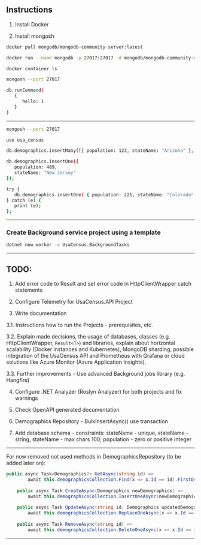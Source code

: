## Instructions

1. Install Docker

2. Install mongosh

```bash
docker pull mongodb/mongodb-community-server:latest
```

```bash
docker run --name mongodb -p 27017:27017 -d mongodb/mongodb-community-server:latest
```

```bash
docker container ls
```

```bash
mongosh --port 27017
```

```bash
db.runCommand(
   {
      hello: 1
   }
)
```

---

```bash
mongosh --port 27017
```

```bash
use usa_census
```

```bash
db.demographics.insertMany([{ population: 123, stateName: "Arizona" }, { population: 345, stateName: "California" }])
```

```bash
db.demographics.insertOne({
   population: 489,
   stateName: "New Jersey"
});
```

```bash
try {
   db.demographics.insertOne( { population: 221, stateName: "Colorado" } );
} catch (e) {
   print (e);
};
```

---

### Create Background service project using a template

```bash
dotnet new worker -o UsaCensus.BackgroundTasks
```

---

## TODO:

1. Add error code to Result and set error code in HttpClientWrapper catch statements

2. Configure Telemetry for UsaCensus.API Project

3. Write documentation

3.1. Instructions how to run the Projects - prerequisites, etc.

3.2. Explain made decisions, the usage of databases, classes (e.g. HttpClientWrapper, `Result<T>`) and libraries, explain about horizontal scalability (Docker instances and Kubernetes), MongoDB sharding, possible integration of the UsaCensus API and Prometheus with Grafana or cloud solutions like Azure Monitor (Azure Application Insights).

3.3. Further improvements - Use advanced Background jobs library (e.g. Hangfire)

4. Configure .NET Analyzer (Roslyn Analyzer) for both projects and fix warnings

5. Check OpenAPI generated documentation

6. Demographics Repository - BulkInsertAsync() use transaction

7. Add database schema - constraints: stateName - unique, stateName - string, stateName - max chars 100; population - zero or positive integer

---

For now removed not used methods in DemographicsRepository (to be added later on):

```csharp
public async Task<Demographics?> GetAsync(string id) =>
        await this.demographicsCollection.Find(x => x.Id == id).FirstOrDefaultAsync();
    
    public async Task CreateAsync(Demographics newDemographics) =>
        await this.demographicsCollection.InsertOneAsync(newDemographics);
    
    public async Task UpdateAsync(string id, Demographics updatedDemographics) =>
        await this.demographicsCollection.ReplaceOneAsync(x => x.Id == id, updatedDemographics);
    
    public async Task RemoveAsync(string id) =>
        await this.demographicsCollection.DeleteOneAsync(x => x.Id == id);
```

---
